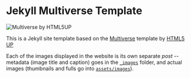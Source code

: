 # Jekyll Multiverse Template

![Multiverse by HTML5UP](https://repository-images.githubusercontent.com/192228387/23ca0280-91f4-11e9-86e0-afcf90e961ad)

This is a Jekyll site template based on the [Multiverse](https://html5up.net/multiverse) template by [HTML5 UP](https://html5up.net)

Each of the images displayed in the website is its own separate *post* -- metadata (image title and caption) goes in the [`_images`](_images) folder, and actual images (thumbnails and fulls go into [`assets/images`](assets/images)).
